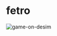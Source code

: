 # fetro
![game-on-desim](https://github.com/amrle/fetro/assets/88772825/0206398e-2fc6-460b-b145-71dfcec92af6)
